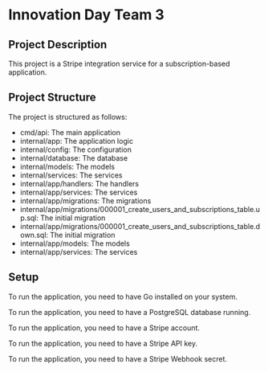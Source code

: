 # Innovation Day Team 3

## Project Description

This project is a Stripe integration service for a subscription-based application.

## Project Structure

The project is structured as follows:

- cmd/api: The main application
- internal/app: The application logic
- internal/config: The configuration
- internal/database: The database
- internal/models: The models
- internal/services: The services
- internal/app/handlers: The handlers
- internal/app/services: The services
- internal/app/migrations: The migrations
- internal/app/migrations/000001_create_users_and_subscriptions_table.up.sql: The initial migration
- internal/app/migrations/000001_create_users_and_subscriptions_table.down.sql: The initial migration
- internal/app/models: The models
- internal/app/services: The services

## Setup

To run the application, you need to have Go installed on your system.

To run the application, you need to have a PostgreSQL database running.

To run the application, you need to have a Stripe account.

To run the application, you need to have a Stripe API key.

To run the application, you need to have a Stripe Webhook secret.

